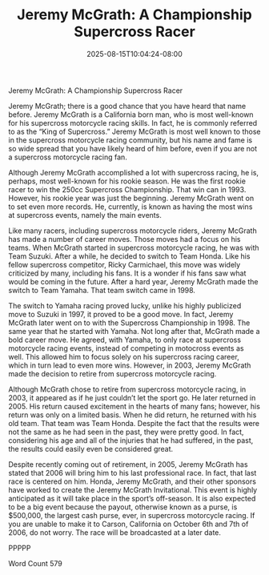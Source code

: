 ﻿---
title: "Jeremy McGrath:  A Championship Supercross Racer"
date: 2025-08-15T10:04:24-08:00
description: "Supercross Racing Tips for Web Success"
featured_image: "/images/Supercross Racing.jpg"
tags: ["Supercross Racing"]
---

Jeremy McGrath:  A Championship Supercross Racer

Jeremy McGrath; there is a good chance that you have heard that name before. Jeremy McGrath is a California born man, who is most well-known for his supercross motorcycle racing skills.  In fact, he is commonly referred to as the “King of Supercross.”  Jeremy McGrath is most well known to those in the supercross motorcycle racing community, but his name and fame is so wide spread that you have likely heard of him before, even if you are not a supercross motorcycle racing fan.

Although Jeremy McGrath accomplished a lot with supercross racing, he is, perhaps, most well-known for his rookie season.  He was the first rookie racer to win the 250cc Supercross Championship. That win can in 1993.  However, his rookie year was just the beginning.  Jeremy McGrath went on to set even more records.  He, currently, is known as having the most wins at supercross events, namely the main events.  

Like many racers, including supercross motorcycle riders, Jeremy McGrath has made a number of career moves. Those moves had a focus on his teams.  When McGrath started in supercross motorcycle racing, he was with Team Suzuki.  After a while, he decided to switch to Team Honda. Like his fellow supercross competitor, Ricky Carmichael, this move was widely criticized by many, including his fans.  It is a wonder if his fans saw what would be coming in the future.  After a hard year, Jeremy McGrath made the switch to Team Yamaha. That team switch came in 1998.

The switch to Yamaha racing proved lucky, unlike his highly publicized move to Suzuki in 1997, it proved to be a good move.  In fact, Jeremy McGrath later went on to with the Supercross Championship in 1998.  The same year that he started with Yamaha.  Not long after that, McGrath made a bold career move. He agreed, with Yamaha, to only race at supercross motorcycle racing events, instead of competing in motocross events as well.  This allowed him to focus solely on his supercross racing career, which in turn lead to even more wins.  However, in 2003, Jeremy McGrath made the decision to retire from supercross motorcycle racing.

Although McGrath chose to retire from supercross motorcycle racing, in 2003, it appeared as if he just couldn’t let the sport go.  He later returned in 2005.  His return caused excitement in the hearts of many fans; however, his return was only on a limited basis. When he did return, he returned with his old team. That team was Team Honda. Despite the fact that the results were not the same as he had seen in the past, they were pretty good.  In fact, considering his age and all of the injuries that he had suffered, in the past, the results could easily even be considered great.  

Despite recently coming out of retirement, in 2005, Jeremy McGrath has stated that 2006 will bring him to his last professional race. In fact, that last race is centered on him.  Honda, Jeremy McGrath, and their other sponsors have worked to create the Jeremy McGrath Invitational.  This event is highly anticipated as it will take place in the sport’s off-season.  It is also expected to be a big event because the payout, otherwise known as a purse, is $500,000, the largest cash purse, ever, in supercross motorcycle racing.  If you are unable to make it to Carson, California on October 6th and 7th of 2006, do not worry. The race will be broadcasted at a later date.  

PPPPP

Word Count 579

